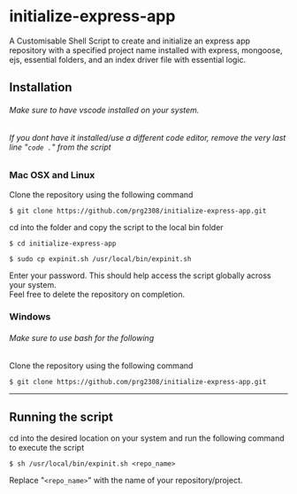 # initialize-express-app
A Customisable Shell Script to create and initialize an express app repository with a specified project name installed with express, mongoose, ejs, essential folders, and an index driver file with essential logic.  

## Installation
###### Make sure to have vscode installed on your system.
###### If you dont have it installed/use a different code editor, remove the very last line "```code .```" from the script

### Mac OSX and Linux

 Clone the repository using the following command
```
$ git clone https://github.com/prg2308/initialize-express-app.git
```
cd into the folder and copy the script to the local bin folder
```
$ cd initialize-express-app
```
```
$ sudo cp expinit.sh /usr/local/bin/expinit.sh
```
Enter your password.
This should help access the script globally across your system.
<br>
Feel free to delete the repository on completion.

### Windows
###### Make sure to use bash for the following

Clone the repository using the following command
```
$ git clone https://github.com/prg2308/initialize-express-app.git
```

--------------------------------

## Running the script
cd into the desired location on your system and run the following command to execute the script
```
$ sh /usr/local/bin/expinit.sh <repo_name>
```
Replace "```<repo_name>```" with the name of your repository/project.
